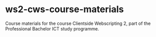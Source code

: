 # ws2-cws-course-materials
Course materials for the course Clientside Webscripting 2, part of the Professional Bachelor ICT study programme.
